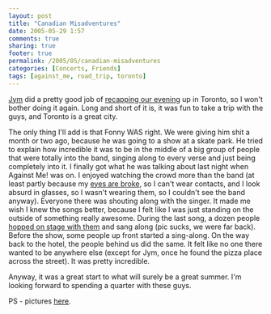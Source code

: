 ```yaml
---
layout: post
title: "Canadian Misadventures"
date: 2005-05-29 1:57
comments: true
sharing: true
footer: true
permalink: /2005/05/canadian-misadventures
categories: [Concerts, Friends]
tags: [against_me, road_trip, toronto]
---
```

<a href="http://www.jymferrier.net/">Jym</a> did a pretty good job of <a href="http://www.jymferrier.net/archives/2005/05/sometimes_fonny.html">recapping our evening</a> up in Toronto, so I won't bother doing it again.  Long and short of it is, it was fun to take a trip with the guys, and Toronto is a great city.

The only thing I'll add is that Fonny WAS right.  We were giving him shit a month or two ago, because he was going to a show at a skate park.  He tried to explain how incredible it was to be in the middle of a big group of people that were totally into the band, singing along to every verse and just being completely into it.  I finally got what he was talking about last night when Against Me! was on.  I enjoyed watching the crowd more than the band (at least partly because my <a href="/2005/05/illin">eyes are broke</a>, so I can't wear contacts, and I look absurd in glasses, so I wasn't wearing them, so I couldn't see the band anyway).  Everyone there was shouting along with the singer.  It made me wish I knew the songs better, because I felt like I was just standing on the outside of something really awesome.  During the last song, a dozen people <a href="http://www.flickr.com/photos/brockli/16125788/in/set-387129/">hopped on stage with them</a> and sang along (pic sucks, we were far back).  Before the show, some people up front started a sing-along.  On the way back to the hotel, the people behind us did the same.  It felt like no one there wanted to be anywhere else (except for Jym, once he found the pizza place across the street).  It was pretty incredible.

Anyway, it was a great start to what will surely be a great summer.  I'm looking forward to spending a quarter with these guys.

PS - pictures <a href="http://www.flickr.com/photos/brockli/sets/387129/">here</a>.
